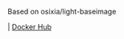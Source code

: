 Based on osixia/light-baseimage

 | [Docker Hub](https://hub.docker.com/r/osixia/light-baseimage/) 

